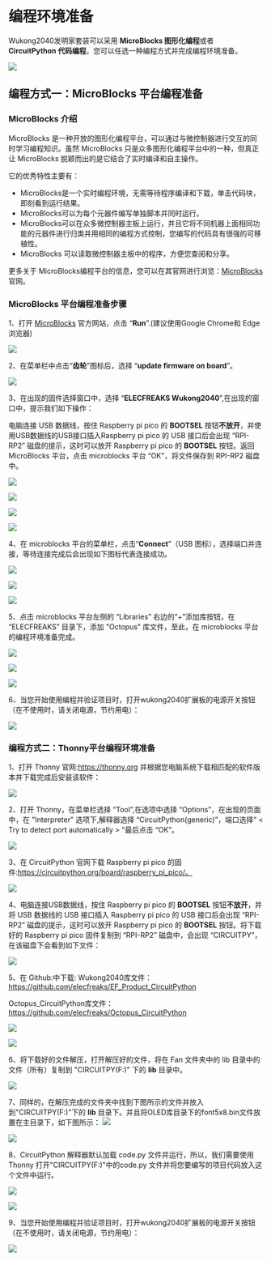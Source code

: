 ﻿---
sidebar_position: 5
sidebar_label: 编程环境准备
---

# 编程环境准备

Wukong2040发明家套装可以采用 **MicroBlocks 图形化编程**或者 **CircuitPython 代码编程**，您可以任选一种编程方式并完成编程环境准备。

![](https://wiki-media-ef.oss-cn-hongkong.aliyuncs.com//images/wukong2040-inventors-program-01.png)

## 编程方式一：MicroBlocks 平台编程准备

### MicroBlocks 介绍

MicroBlocks 是一种开放的图形化编程平台，可以通过与微控制器进行交互的同时学习编程知识。虽然 MicroBlocks 只是众多图形化编程平台中的一种，但真正让 MicroBlocks 脱颖而出的是它结合了实时编译和自主操作。

它的优秀特性主要有：

* MicroBlocks是一个实时编程环境，无需等待程序编译和下载，单击代码块，即刻看到运行结果。
* MicroBlocks可以为每个元器件编写单独脚本并同时运行。
* MicroBlocks可以在众多微控制器主板上运行，并且它将不同机器上面相同功能的元器件进行归类并用相同的编程方式控制，您编写的代码具有很强的可移植性。
* MicroBlocks 可以读取微控制器主板中的程序，方便您查阅和分享。

更多关于 MicroBlocks编程平台的信息，您可以在其官网进行浏览：[MicroBlocks](http://microblocks.fun/) 官网。

### MicroBlocks 平台编程准备步骤

1、打开 [MicroBlocks](http://microblocks.fun/) 官方网站，点击 “**Run**”.(建议使用Google Chrome和 Edge 浏览器)

![](https://wiki-media-ef.oss-cn-hongkong.aliyuncs.com//images/wukong2040-inventors-program-02.png)

2、在菜单栏中点击“**齿轮**”图标后，选择 “**update firmware on board**”。

![](https://wiki-media-ef.oss-cn-hongkong.aliyuncs.com//images/wukong2040-inventors-program-03.png)

3、在出现的固件选择窗口中，选择 “**ELECFREAKS Wukong2040**”,在出现的窗口中，提示我们如下操作：

电脑连接 USB 数据线，按住 Raspberry pi pico 的 **BOOTSEL** 按钮**不放开**，并使用USB数据线的USB接口插入Raspberry pi pico 的 USB 接口后会出现 “RPI-RP2” 磁盘的提示，这时可以放开 Raspberry pi pico 的 **BOOTSEL** 按钮。返回 MicroBlocks 平台，点击 microblocks 平台 “OK”，将文件保存到 RPI-RP2 磁盘中。

![](https://wiki-media-ef.oss-cn-hongkong.aliyuncs.com//images/wukong2040-inventors-program-04.png)

![](https://wiki-media-ef.oss-cn-hongkong.aliyuncs.com//images/wukong2040-inventors-program-05.png)

![](https://wiki-media-ef.oss-cn-hongkong.aliyuncs.com//images/wukong2040-inventors-program-06.png)

![](https://wiki-media-ef.oss-cn-hongkong.aliyuncs.com//images/wukong2040-inventors-program-07.png)

4、在 microblocks 平台的菜单栏，点击“**Connect**”（USB 图标），选择端口并连接，等待连接完成后会出现如下图标代表连接成功。

![](https://wiki-media-ef.oss-cn-hongkong.aliyuncs.com//images/wukong2040-inventors-program-08.png)

![](https://wiki-media-ef.oss-cn-hongkong.aliyuncs.com//images/wukong2040-inventors-program-09.png)

![](https://wiki-media-ef.oss-cn-hongkong.aliyuncs.com//images/wukong2040-inventors-program-10.png)

5、点击 microblocks 平台左侧的 “Libraries” 右边的“+”添加库按钮，在 “ELECFREAKS” 目录下，添加 "Octopus" 库文件，至此，在 microblocks 平台的编程环境准备完成。

![](https://wiki-media-ef.oss-cn-hongkong.aliyuncs.com//images/wukong2040-inventors-program-11.png)

![](https://wiki-media-ef.oss-cn-hongkong.aliyuncs.com//images/wukong2040-inventors-program-12.png)

![](https://wiki-media-ef.oss-cn-hongkong.aliyuncs.com//images/wukong2040-inventors-program-13.png)

6、当您开始使用编程并验证项目时，打开wukong2040扩展板的电源开关按钮（在不使用时，请关闭电源，节约用电）：

![](https://wiki-media-ef.oss-cn-hongkong.aliyuncs.com//images/wukong2040-inventors-program-14.png)

### 编程方式二：Thonny平台编程环境准备

1、打开 Thonny 官网:https://thonny.org 并根据您电脑系统下载相匹配的软件版本并下载完成后安装该软件：

![](https://wiki-media-ef.oss-cn-hongkong.aliyuncs.com//images/wukong2040-inventors-program-15.png)

2、打开 Thonny，在菜单栏选择 “Tool”,在选项中选择 “Options”，在出现的页面中，在 "Interpreter" 选项下,解释器选择 “CircuitPython(generic)”，端口选择“ < Try to detect port automatically > ”最后点击 “OK”。

![](https://wiki-media-ef.oss-cn-hongkong.aliyuncs.com//images/wukong2040-inventors-program-16.png)

3、在 CircuitPython 官网下载 Raspberry pi pico 的固件:https://circuitpython.org/board/raspberry_pi_pico/。

![](https://wiki-media-ef.oss-cn-hongkong.aliyuncs.com//images/wukong2040-inventors-program-17.png)

4、电脑连接USB数据线，按住 Raspberry pi pico 的 **BOOTSEL** 按钮**不放开**，并将 USB 数据线的 USB 接口插入 Raspberry pi pico 的 USB 接口后会出现 “RPI-RP2” 磁盘的提示，这时可以放开 Raspberry pi pico 的 **BOOTSEL** 按钮。将下载好的 Raspberry pi pico 固件复制到 “RPI-RP2” 磁盘中，会出现 “CIRCUITPY”，在该磁盘下会看到如下文件：

![](https://wiki-media-ef.oss-cn-hongkong.aliyuncs.com//images/wukong2040-inventors-program-18.png)

5、在 Github:中下载:
Wukong2040库文件：https://github.com/elecfreaks/EF_Product_CircuitPython

Octopus_CircuitPython库文件：https://github.com/elecfreaks/Octopus_CircuitPython

![](https://wiki-media-ef.oss-cn-hongkong.aliyuncs.com//images/wukong2040-inventors-program-19.png)

![](https://wiki-media-ef.oss-cn-hongkong.aliyuncs.com//images/wukong2040-inventors-program-20.png)

6、将下载好的文件解压，打开解压好的文件，将在 Fan 文件夹中的 lib 目录中的文件（所有）复制到 "CIRCUITPY(F:)" 下的 **lib** 目录中。

![](https://wiki-media-ef.oss-cn-hongkong.aliyuncs.com//images/wukong2040-inventors-program-21.png)

7、同样的，在解压完成的文件夹中找到下图所示的文件并放入到"CIRCUITPY(F:)"下的 **lib** 目录下。并且将OLED库目录下的font5x8.bin文件放置在主目录下，如下图所示：
![](https://wiki-media-ef.oss-cn-hongkong.aliyuncs.com//images/wukong2040-inventors-program-22.png)

![](https://wiki-media-ef.oss-cn-hongkong.aliyuncs.com//images/wukong2040-inventors-program-222.png)

8、CircuitPython 解释器默认加载 code.py 文件并运行，所以，我们需要使用 Thonny 打开"CIRCUITPY(F:)"中的code.py 文件并将您要编写的项目代码放入这个文件中运行。

![](https://wiki-media-ef.oss-cn-hongkong.aliyuncs.com//images/wukong2040-inventors-program-23.png)

![](https://wiki-media-ef.oss-cn-hongkong.aliyuncs.com//images/wukong2040-inventors-program-24.png)

9、当您开始使用编程并验证项目时，打开wukong2040扩展板的电源开关按钮（在不使用时，请关闭电源，节约用电）：

![](https://wiki-media-ef.oss-cn-hongkong.aliyuncs.com//images/wukong2040-inventors-program-14.png)
